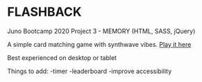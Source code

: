 # FLASHBACK
Juno Bootcamp 2020 Project 3 - MEMORY (HTML, SASS, jQuery)

A simple card matching game with synthwave vibes. [Play it here](https://olcatsy.github.io/OlgaFiliushkinaProjectThree/)

Best experienced on desktop or tablet


Things to add: 
  -timer
  -leaderboard
  -improve accessibility
